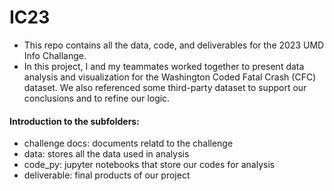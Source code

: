 # IC23

- This repo contains all the data, code, and deliverables for the 2023 UMD Info Challange. 
- In this project, I and my teammates worked together to present data analysis and visualization for the Washington Coded Fatal Crash (CFC) dataset. We also referenced some third-party dataset to support our conclusions and to refine our logic. 

#### Introduction to the subfolders:
- challenge docs: documents relatd to the challenge
- data: stores all the data used in analysis
- code_py: jupyter notebooks that store our codes for analysis
- deliverable: final products of our project
